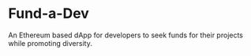 # Fund-a-Dev
An Ethereum based dApp for developers to seek funds for their projects while promoting diversity.
